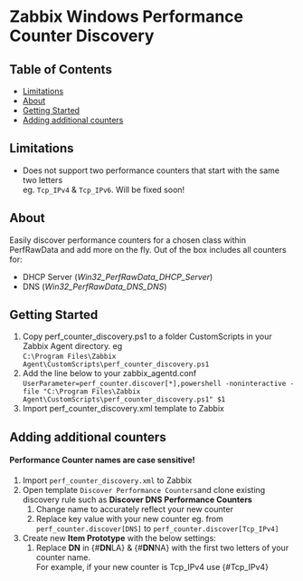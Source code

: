 # Zabbix Windows Performance Counter Discovery

## Table of Contents

- [Limitations](#limits)
- [About](#about)
- [Getting Started](#getting_started)
- [Adding additional counters](#add)



## Limitations <a name = "limits"></a>
- Does not support two performance counters that start with the same two letters  
eg. `Tcp_IPv4` & `Tcp_IPv6`. Will be fixed soon!

## About <a name = "about"></a>

Easily discover performance counters for a chosen class within PerfRawData and add more on the fly. 
Out of the box includes all counters for:
- DHCP Server (_Win32_PerfRawData_DHCP_Server_)
- DNS (_Win32_PerfRawData_DNS_DNS_)


## Getting Started <a name = "getting_started"></a>

1. Copy perf_counter_discovery.ps1 to a folder CustomScripts in your Zabbix Agent directory. eg  
`C:\Program Files\Zabbix Agent\CustomScripts\perf_counter_discovery.ps1`  
2. Add the line below to your zabbix_agentd.conf
`UserParameter=perf_counter.discover[*],powershell -noninteractive -file "C:\Program Files\Zabbix Agent\CustomScripts\perf_counter_discovery.ps1" $1`
3. Import perf_counter_discovery.xml template to Zabbix


## Adding additional counters <a name = "add"></a>
#### Performance Counter names are case sensitive!
1. Import `perf_counter_discovery.xml` to Zabbix
2. Open template `Discover Performance Counters`and clone existing discovery rule such as **Discover DNS Performance Counters**
   1. Change name to accurately reflect your new counter
   2. Replace key value with your new counter eg. from `perf_counter.discover[DNS]` to `perf_counter.discover[Tcp_IPv4]`
3. Create new **Item Prototype** with the below settings:  
   1. Replace **DN** in {#**DN**LA} & {#**DN**NA} with the first two letters of your counter name.  
For example, if your new counter is Tcp_IPv4 use {#Tcp_IPv4}
